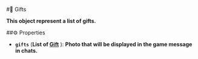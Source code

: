 #🔮 Gifts

**This object represent a list of gifts.**

##⚙️ Properties

- **`gifts`** (**List of [Gift](Gift.md)** ): **Photo that will be displayed in the game message in chats.**
